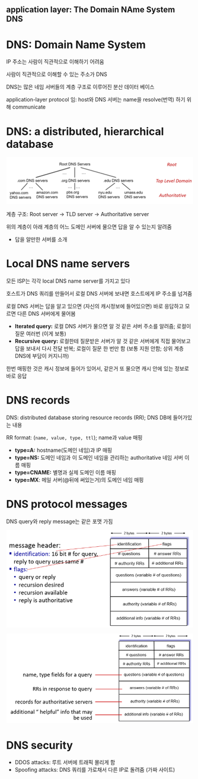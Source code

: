 ## application layer: The Domain NAme System DNS



# DNS: Domain Name System

IP 주소는 사람이 직관적으로 이해하기 어려움

사람이 직관적으로 이해할 수 있는 주소가 DNS

DNS는 많은 네임 서버들의 계층 구조로 이루어진 분산 데이터 베이스

application-layer protocol 임: host와 DNS 서버는 name을 resolve(번역) 하기 위해 communicate



# DNS: a distributed, hierarchical database

![image-20230424171224295](image/image-20230424171224295.png)

계층 구조: Root server -> TLD server -> Authoritative server

위의 계층이 아래 계층의 어느 도메인 서버에 물으면 답을 알 수 있는지 알려줌

- 답을 알만한 서버를 소개

# Local DNS name servers

모든 ISP는 각각 local DNS name server를 가지고 있다

호스트가 DNS 쿼리를 만들어서 로컬 DNS 서버에 보내면 호스트에게 IP 주소를 넘겨줌

로컬 DNS 서버는 답을 알고 있으면 (자신의 캐시정보에 들어있으면) 바로 응답하고 모르면 다른 DNS 서버에게 물어봄

- **Iterated query:** 로컬 DNS 서버가 물으면 알 것 같은 서버 주소를 알려줌; 로컬이 질문 여러번 (이게 보통)
- **Recursive query:** 로컬한테 질문받은 서버가 알 것 같은 서버에게 직접 물어보고 답을 보내서 다시 전달 반복; 로컬이 질문 한 번만 함 (보통 지원 안함; 상위 계층 DNS에 부담이 커지니까)

한번 매핑한 것은 캐시 정보에 들어가 있어서, 같은거 또 물으면 캐시 안에 있는 정보로 바로 응답



# DNS records

DNS: distributed database storing resource records (RR); DNS DB에 들어가있는 내용

RR format: (`name, value, type, ttl`); name과 value 매핑

- **type=A:** hostname(도메인 네임)과 IP 매핑
- **type=NS:** 도메인 네임과 이 도메인 네임을 관리하는 authoritative 네임 서버 이름 매핑
- **type=CNAME:** 별명과 실제 도메인 이름 매핑
- **type=MX**: 메일 서버(@뒤에 써있는거)의 도메인 네임 매핑



# DNS protocol messages

DNS query와 reply message는 같은 포맷 가짐

![image-20230424173136221](image/image-20230424173136221.png)

![image-20230424173151965](image/image-20230424173151965.png)



# DNS security

- DDOS attacks: 루트 서버에 트래픽 몰리게 함
- Spoofing attacks: DNS 쿼리를 가로채서 다른 IP로 돌려줌 (가짜 사이트)